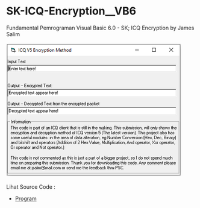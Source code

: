 # SK-ICQ-Encryption__VB6
Fundamental Pemrograman Visual Basic 6.0 - SK; ICQ Encryption by James Salim<br><br>
<img src="https://github.com/RizkyKhapidsyah/SK-ICQ-Encryption__VB6/blob/main/result/001.PNG"><br><br>
Lihat Source Code : <br>
- <a href="https://github.com/RizkyKhapidsyah/SK-ICQ-Encryption__VB6">Program</a>
